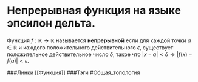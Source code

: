 # Непрерывная функция на языке эпсилон дельта.
Функция $f:\mathbb{R}\rightarrow\mathbb{R}$ называется **непрерывной** если для каждой точки $a\in\mathbb{R}$ и каждого положительного действительного $\epsilon$, существует положительное действительное число $\delta$, такое что $|x-a|<\delta\Rightarrow|f(x)-f(a)|<\epsilon$. 

###Линки [[Функция]]
###Тэги 
 #Общая_топология